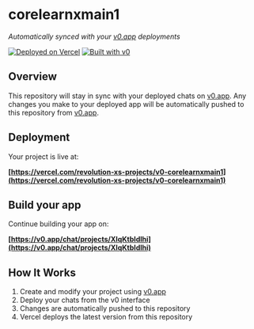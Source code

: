 # corelearnxmain1

*Automatically synced with your [v0.app](https://v0.app) deployments*

[![Deployed on Vercel](https://img.shields.io/badge/Deployed%20on-Vercel-black?style=for-the-badge&logo=vercel)](https://vercel.com/revolution-xs-projects/v0-corelearnxmain1)
[![Built with v0](https://img.shields.io/badge/Built%20with-v0.app-black?style=for-the-badge)](https://v0.app/chat/projects/XIqKtbldlhi)

## Overview

This repository will stay in sync with your deployed chats on [v0.app](https://v0.app).
Any changes you make to your deployed app will be automatically pushed to this repository from [v0.app](https://v0.app).

## Deployment

Your project is live at:

**[https://vercel.com/revolution-xs-projects/v0-corelearnxmain1](https://vercel.com/revolution-xs-projects/v0-corelearnxmain1)**

## Build your app

Continue building your app on:

**[https://v0.app/chat/projects/XIqKtbldlhi](https://v0.app/chat/projects/XIqKtbldlhi)**

## How It Works

1. Create and modify your project using [v0.app](https://v0.app)
2. Deploy your chats from the v0 interface
3. Changes are automatically pushed to this repository
4. Vercel deploys the latest version from this repository